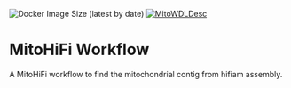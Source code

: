 ![Docker Image Size (latest by date)](https://img.shields.io/docker/image-size/nolwarre/mito?sort=date)
[![MitoWDLDesc](https://github.com/nolwarre/MitoHiFi-Workflow/actions/workflows/blank.yml/badge.svg)](https://github.com/nolwarre/MitoHiFi-Workflow/actions?query=workflow%3ACI)

# MitoHiFi Workflow
A MitoHiFi workflow to find the mitochondrial contig from hifiam assembly.
